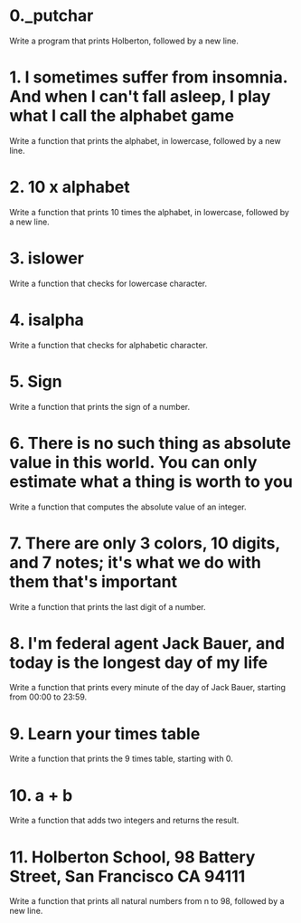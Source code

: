 # 0._putchar

Write a program that prints Holberton, followed by a new line.

# 1. I sometimes suffer from insomnia. And when I can't fall asleep, I play what I call the alphabet game

Write a function that prints the alphabet, in lowercase, followed by a new line.

# 2. 10 x alphabet

Write a function that prints 10 times the alphabet, in lowercase, followed by a new line.

# 3. islower

Write a function that checks for lowercase character.

# 4. isalpha

Write a function that checks for alphabetic character.

# 5. Sign

Write a function that prints the sign of a number.

# 6. There is no such thing as absolute value in this world. You can only estimate what a thing is worth to you

Write a function that computes the absolute value of an integer.

# 7. There are only 3 colors, 10 digits, and 7 notes; it's what we do with them that's important

Write a function that prints the last digit of a number.

# 8. I'm federal agent Jack Bauer, and today is the longest day of my life

Write a function that prints every minute of the day of Jack Bauer, starting from 00:00 to 23:59.

# 9. Learn your times table

Write a function that prints the 9 times table, starting with 0.

# 10. a + b

Write a function that adds two integers and returns the result.

# 11. Holberton School, 98 Battery Street, San Francisco CA 94111

Write a function that prints all natural numbers from n to 98, followed by a new line.
